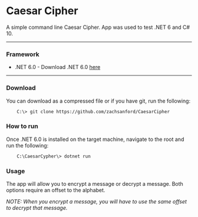 # Caesar Cipher
A simple command line Caesar Cipher. App was used to test .NET 6 and C# 10.
<hr />

### Framework

* .NET 6.0 - Download .NET 6.0 [here](https://dotnet.microsoft.com/download/dotnet/6.0)
<hr />

### Download

You can download as a compressed file or if you have git, run the following:

```
    C:\> git clone https://github.com/zachsanford/CaesarCipher
```

### How to run

Once .NET 6.0 is installed on the target machine, navigate to the root and run the following:

```
    C:\CaesarCypher\> dotnet run
```

### Usage

The app will allow you to encrypt a message or decrypt a message. Both options require an offset to the alphabet.

*NOTE: When you encrypt a message, you will have to use the same offset to decrypt that message.*